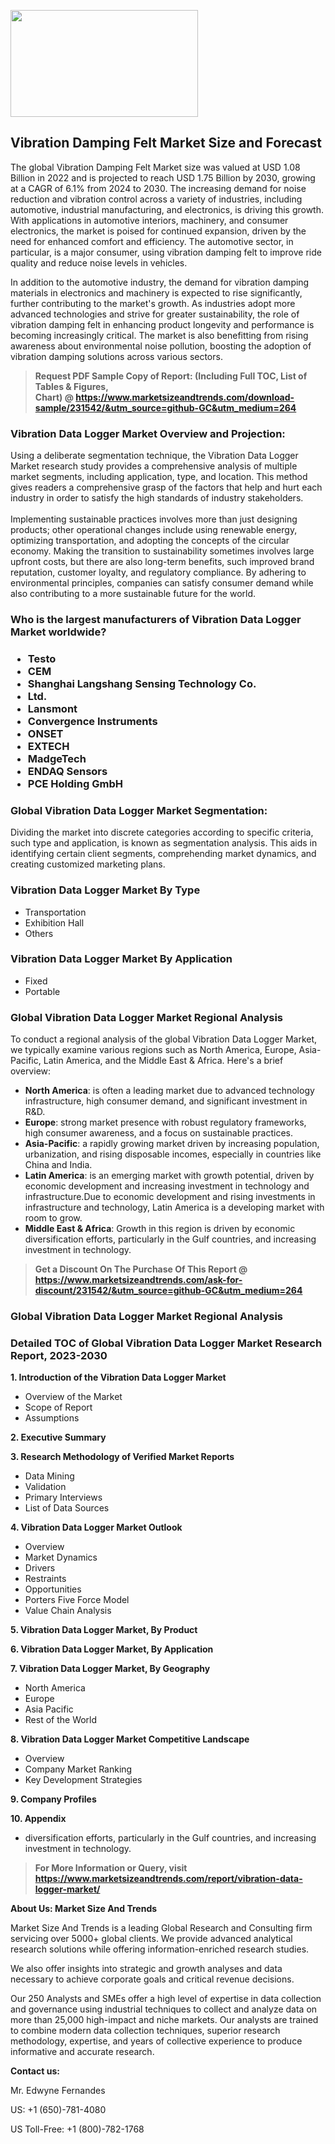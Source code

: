 <p><img class="alignnone size-medium wp-image-20088" src="https://ffe5etoiles.com/wp-content/uploads/2024/12/MST1-300x171.png" alt="" width="300" height="171" /></p><h2>Vibration Damping Felt Market Size and Forecast</h2><p>The global Vibration Damping Felt Market size was valued at USD 1.08 Billion in 2022 and is projected to reach USD 1.75 Billion by 2030, growing at a CAGR of 6.1% from 2024 to 2030. The increasing demand for noise reduction and vibration control across a variety of industries, including automotive, industrial manufacturing, and electronics, is driving this growth. With applications in automotive interiors, machinery, and consumer electronics, the market is poised for continued expansion, driven by the need for enhanced comfort and efficiency. The automotive sector, in particular, is a major consumer, using vibration damping felt to improve ride quality and reduce noise levels in vehicles.</p><p>In addition to the automotive industry, the demand for vibration damping materials in electronics and machinery is expected to rise significantly, further contributing to the market's growth. As industries adopt more advanced technologies and strive for greater sustainability, the role of vibration damping felt in enhancing product longevity and performance is becoming increasingly critical. The market is also benefitting from rising awareness about environmental noise pollution, boosting the adoption of vibration damping solutions across various sectors.</p></p><blockquote id="" class=""><strong>Request PDF Sample Copy of Report: (Including Full TOC, List of Tables &amp; Figures, Chart)&nbsp;@&nbsp;<strong><a href="https://www.marketsizeandtrends.com/download-sample/231542/&utm_source=github-GC&utm_medium=264" target="_blank">https://www.marketsizeandtrends.com/download-sample/231542/&utm_source=github-GC&utm_medium=264</a></strong></strong></blockquote><h3 id="" class="">Vibration Data Logger Market&nbsp;Overview and Projection:</h3><p id="" class="">Using a deliberate segmentation technique, the Vibration Data Logger Market research study provides a comprehensive analysis of multiple market segments, including application, type, and location. This method gives readers a comprehensive grasp of the factors that help and hurt each industry in order to satisfy the high standards of industry stakeholders. <br /> <br />Implementing sustainable practices involves more than just designing products; other operational changes include using renewable energy, optimizing transportation, and adopting the concepts of the circular economy. Making the transition to sustainability sometimes involves large upfront costs, but there are also long-term benefits, such improved brand reputation, customer loyalty, and regulatory compliance. By adhering to environmental principles, companies can satisfy consumer demand while also contributing to a more sustainable future for the world.</p><h3 id="" class="">Who is the largest manufacturers of&nbsp;Vibration Data Logger Market worldwide?</h3><h3 class=""><p><ul><li>Testo </li><li> CEM </li><li> Shanghai Langshang Sensing Technology Co. </li><li> Ltd. </li><li> Lansmont </li><li> Convergence Instruments </li><li> ONSET </li><li> EXTECH </li><li> MadgeTech </li><li> ENDAQ Sensors </li><li> PCE Holding GmbH</li></ul></p></h3><h3 id="" class="">Global&nbsp;Vibration Data Logger Market Segmentation:</h3><p id="" class="">Dividing the market into discrete categories according to specific criteria, such type and application, is known as segmentation analysis. This aids in identifying certain client segments, comprehending market dynamics, and creating customized marketing plans.</p><h3 id="" class="">Vibration Data Logger Market&nbsp;By Type</h3><p><p><ul><li>Transportation</li><li> Exhibition Hall</li><li> Others</p></li></ul></p></p><h3 id="" class="">Vibration Data Logger Market&nbsp;By Application</h3><p class=""><p><ul><li>Fixed</li><li> Portable</li></ul></p></p><h3 id="" class="">Global Vibration Data Logger Market Regional Analysis</h3><p id="" class="">To conduct a regional analysis of the global Vibration Data Logger Market, we typically examine various regions such as North America, Europe, Asia-Pacific, Latin America, and the Middle East &amp; Africa. Here's a brief overview:</p><ul><li><strong>North America</strong>: is often a leading market due to advanced technology infrastructure, high consumer demand, and significant investment in R&amp;D.</li><li><strong>Europe</strong>: strong market presence with robust regulatory frameworks, high consumer awareness, and a focus on sustainable practices.</li><li><strong>Asia-Pacific</strong>: a rapidly growing market driven by increasing population, urbanization, and rising disposable incomes, especially in countries like China and India.</li><li><strong>Latin America</strong>: is an emerging market with growth potential, driven by economic development and increasing investment in technology and infrastructure.Due to economic development and rising investments in infrastructure and technology, Latin America is a developing market with room to grow.</li><li><strong>Middle East &amp; Africa</strong>: Growth in this region is driven by economic diversification efforts, particularly in the Gulf countries, and increasing investment in technology.</li></ul><blockquote id="" class=""><strong>Get a Discount On The Purchase Of This Report @ <strong><a href="https://www.marketsizeandtrends.com/ask-for-discount/231542/&utm_source=github-GC&utm_medium=264" target="_blank">https://www.marketsizeandtrends.com/ask-for-discount/231542/&utm_source=github-GC&utm_medium=264</a></strong></strong></blockquote><h3 id="" class="">Global Vibration Data Logger Market Regional Analysis</h3><h3 id="" class="">Detailed TOC of Global Vibration Data Logger Market Research Report, 2023-2030</h3><p id="" class=""><strong>1. Introduction of the Vibration Data Logger Market</strong></p><ul><li>Overview of the Market</li><li>Scope of Report</li><li>Assumptions</li></ul><p id="" class=""><strong>2. Executive Summary</strong></p><p id="" class=""><strong>3. Research Methodology of Verified Market Reports</strong></p><ul><li>Data Mining</li><li>Validation</li><li>Primary Interviews</li><li>List of Data Sources</li></ul><p id="" class=""><strong>4. Vibration Data Logger Market Outlook</strong></p><ul><li>Overview</li><li>Market Dynamics</li><li>Drivers</li><li>Restraints</li><li>Opportunities</li><li>Porters Five Force Model</li><li>Value Chain Analysis</li></ul><p id="" class=""><strong>5. Vibration Data Logger Market, By Product</strong></p><p id="" class=""><strong>6. Vibration Data Logger Market, By Application</strong></p><p id="" class=""><strong>7. Vibration Data Logger Market, By Geography</strong></p><ul><li>North America</li><li>Europe</li><li>Asia Pacific</li><li>Rest of the World</li></ul><p id="" class=""><strong>8. Vibration Data Logger Market Competitive Landscape</strong></p><ul><li>Overview</li><li>Company Market Ranking</li><li>Key Development Strategies</li></ul><p id="" class=""><strong>9. Company Profiles</strong></p><p id="" class=""><strong>10. Appendix</strong></p><ul><li>diversification efforts, particularly in the Gulf countries, and increasing investment in technology.</li></ul><blockquote id="" class=""><strong>For More Information or Query, visit <strong><strong><a href="https://www.marketsizeandtrends.com/report/vibration-data-logger-market/" target="_blank">https://www.marketsizeandtrends.com/report/vibration-data-logger-market/</a></strong></strong></strong></blockquote><p id="" class=""><strong>About Us: Market Size And Trends</strong></p><p id="" class="">Market Size And Trends is a leading Global Research and Consulting firm servicing over 5000+ global clients. We provide advanced analytical research solutions while offering information-enriched research studies.</p><p id="" class="">We also offer insights into strategic and growth analyses and data necessary to achieve corporate goals and critical revenue decisions.</p><p id="" class="">Our 250 Analysts and SMEs offer a high level of expertise in data collection and governance using industrial techniques to collect and analyze data on more than 25,000 high-impact and niche markets. Our analysts are trained to combine modern data collection techniques, superior research methodology, expertise, and years of collective experience to produce informative and accurate research.</p><p id="" class=""><strong>Contact us:</strong></p><p id="" class="">Mr. Edwyne Fernandes</p><p id="" class="">US: +1 (650)-781-4080</p><p id="" class="">US Toll-Free: +1 (800)-782-1768</p>
